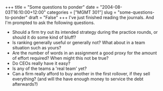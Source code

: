 +++
title = "Some questions to ponder"
date = "2004-08-03T16:10:00+12:00"
categories = ["MGMT 301"]
slug = "some-questions-to-ponder"
draft = "False"
+++
I've just finished reading the journals. And I'm prompted to ask the
following questions.

- Should a firm try out its intended strategy during the practice
rounds, or should it do some kind of bluff?
- Is ranking generally useful or generally not? What about in a
team situation such as yours?
- Are the number of words in an assignment a good proxy for the
amount of effort required? When might this not be true?
- Do CEOs really have it easy?
- Is any of the teams a 'real team' yet?
- Can a firm really afford to buy another in the first rollover, if
they sell everything? (and will the have enough money to service the
debt afterwards?)

